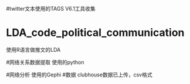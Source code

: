#twitter文本使用的TAGS V6.1工具收集

# LDA_code_political_communication
使用R语言做推文的LDA

#网络关系数据提取
使用的python

#网络分析
使用的Gephi
#数据
clubhouse数据已上传，csv格式
